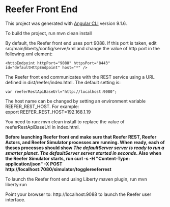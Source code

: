# Reefer Front End

This project was generated with [Angular CLI](https://github.com/angular/angular-cli) version 9.1.6.

To build the project, run mvn clean install

By default, the Reefer front end uses port 9088. If this port is taken, edit src/main/liberty/config/serve/xml
and change the value of http port in the following xml element:

`<httpEndpoint httpPort="9088" httpsPort="8443" id="defaultHttpEndpoint" host="*" />`

The Reefer front end communicates with the REST service using a URL defined in dist/reefer/index.html.
The default setting is:  

 `var reeferRestApiBaseUrl="http://localhost:9080";`  

The host name can be changed by setting an environment variable REEFER_REST_HOST. For example:  
export REEFER_REST_HOST=192.168.1.19  

You need to run: mvn clean install to replace the value of reeferRestApiBaseUrl in index.html. 

__Before launching Reefer front end make sure that Reefer REST, Reefer Actors, and Reefer Simulator processes are running. When ready, each of theses processes should show _The defaultServer server is ready to run a smarter planet. The defaultServer server started in <N> seconds_. Also when the Reefer Simulator starts, run curl -s -H "Content-Type: application/json" -X POST http://localhost:7080/simulator/togglereeferrest__

To launch the Reefer front end using Liberty maven plugin, run
  mvn liberty:run

Point your browser to: http://localhost:9088 to launch the Reefer user interface.

